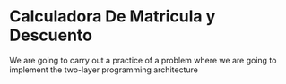 # Calculadora De Matricula y Descuento
We are going to carry out a practice of a problem where we are going to implement the two-layer programming architecture
